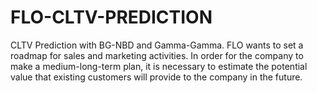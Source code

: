 # FLO-CLTV-PREDICTION
 CLTV Prediction with BG-NBD and Gamma-Gamma. FLO wants to set a roadmap for sales and marketing activities. In order for the company to make a medium-long-term plan, it is necessary to estimate the potential value that existing customers will provide to the company in the future.
